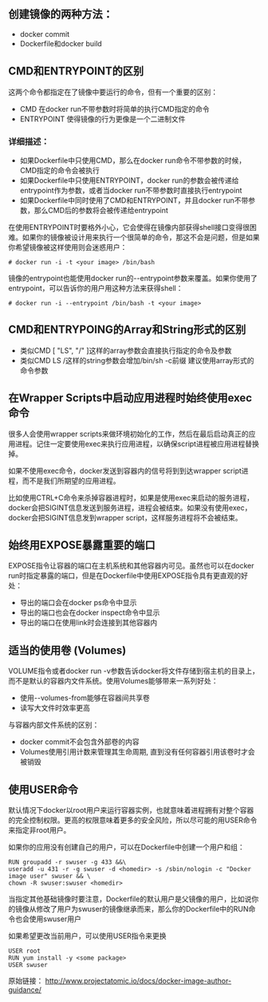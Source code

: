 ## 创建镜像的两种方法：
- docker commit
- Dockerfile和docker build

## CMD和ENTRYPOINT的区别
这两个命令都指定在了镜像中要运行的命令，但有一个重要的区别：
- CMD 在docker run不带参数时将简单的执行CMD指定的命令
- ENTRYPOINT 使得镜像的行为更像是一个二进制文件

### 详细描述：
- 如果Dockerfile中只使用CMD，那么在docker run命令不带参数的时候，CMD指定的命令会被执行
- 如果Dockerfile中只使用ENTRYPOINT，docker run的参数会被传递给entrypoint作为参数，或者当docker run不带参数时直接执行entrypoint
- 如果Dockerfile中同时使用了CMD和ENTRYPOINT，并且docker run不带参数，那么CMD后的参数将会被传递给entrypoint

在使用ENTRYPOINT时要格外小心，它会使得在镜像内部获得shell接口变得很困难。如果你的镜像被设计用来执行一个很简单的命令，那这不会是问题，但是如果你希望镜像被这样使用则会迷惑用户：
```
# docker run -i -t <your image> /bin/bash
```

镜像的entrypoint也能使用docker run的--entrypoint参数来覆盖。如果你使用了entrypoint，可以告诉你的用户用这种方法来获得shell：
```
# docker run -i --entrypoint /bin/bash -t <your image>
```

## CMD和ENTRYPOING的Array和String形式的区别
- 类似CMD [ "LS", "/" ]这样的array参数会直接执行指定的命令及参数
- 类似CMD LS /这样的string参数会增加/bin/sh -c前缀
建议使用array形式的命令参数

## 在Wrapper Scripts中启动应用进程时始终使用exec命令
很多人会使用wrapper scripts来做环境初始化的工作，然后在最后启动真正的应用进程。记住一定要使用exec来执行应用进程，以确保script进程被应用进程替换掉。

如果不使用exec命令，docker发送到容器内的信号将到到达wrapper script进程，而不是我们所期望的应用进程。

比如使用CTRL+C命令来杀掉容器进程时，如果是使用exec来启动的服务进程，docker会把SIGINT信息发送到服务进程，进程会被结束。如果没有使用exec，docker会把SIGINT信息发到wrapper script，这样服务进程将不会被结束。

## 始终用EXPOSE暴露重要的端口
EXPOSE指令让容器的端口在主机系统和其他容器内可见。虽然也可以在docker run时指定暴露的端口，但是在Dockerfile中使用EXPOSE指令具有更直观的好处：
- 导出的端口会在docker ps命令中显示
- 导出的端口也会在docker inspect命令中显示
- 导出的端口在使用link时会连接到其他容器内

## 适当的使用卷 (Volumes)
VOLUME指令或者docker run -v参数告诉docker将文件存储到宿主机的目录上，而不是默认的容器内文件系统。使用Volumes能够带来一系列好处：
- 使用--volumes-from能够在容器间共享卷
- 读写大文件时效率更高

与容器内部文件系统的区别：
- docker commit不会包含外部卷的内容
- Volumes使用引用计数来管理其生命周期, 直到没有任何容器引用该卷时才会被销毁

## 使用USER命令
默认情况下docker以root用户来运行容器实例，也就意味着进程拥有对整个容器的完全控制权限。更高的权限意味着更多的安全风险，所以尽可能的用USER命令来指定非root用户。

如果你的应用没有创建自己的用户，可以在Dockerfile中创建一个用户和组：
```
RUN groupadd -r swuser -g 433 &&\
useradd -u 431 -r -g swuser -d <homedir> -s /sbin/nologin -c "Docker image user" swuser && \
chown -R swuser:swuser <homedir>
```

当指定其他基础镜像时要注意，Dockerfile的默认用户是父镜像的用户，比如说你的镜像从修改了用户为swuser的镜像继承而来，那么你的Dockerfile中的RUN命令也会使用swuser用户

如果希望更改当前用户，可以使用USER指令来更换
```
USER root
RUN yum install -y <some package>
USER swuser
```

原始链接：
http://www.projectatomic.io/docs/docker-image-author-guidance/